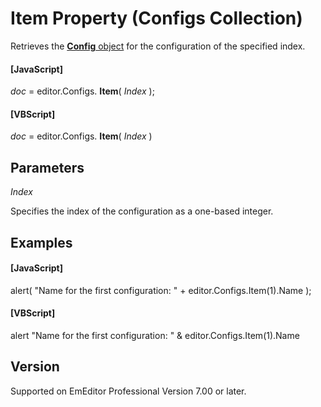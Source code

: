 # Item Property (Configs Collection)

Retrieves the [**Config** object](../config/index) for the configuration of the specified index.

#### \[JavaScript\]

_doc_ = editor.Configs. **Item**( _Index_ );

#### \[VBScript\]

_doc_ = editor.Configs. **Item**( _Index_ )

## Parameters

_Index_

Specifies the index of the configuration as a one-based integer.

## Examples

#### \[JavaScript\]

alert( "Name for the first configuration: " + editor.Configs.Item(1).Name );

#### \[VBScript\]

alert "Name for the first configuration: " & editor.Configs.Item(1).Name

## Version

Supported on EmEditor Professional Version 7.00 or later.
